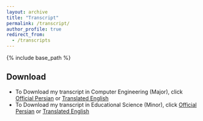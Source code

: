 ```yaml
---
layout: archive
title: "Transcript"
permalink: /transcript/
author_profile: true
redirect_from:
  - /transcripts
---
```


{% include base_path %}

## Download

* To Download my transcript in Computer Engineering (Major), click [Official Persian](/files/CE-Transcripts-OfficialPersian.pdf) or [Translated English](/files/CE-Transcript-English.pdf)
* To Download my transcript in Educational Science (Minor), click [Official Persian](/files/Ed-Transcripts-OfficialPersian.pdf) or [Translated English](/files/Ed-Transcript-English.pdf)